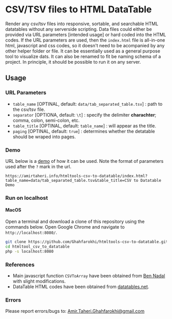 # CSV/TSV files to HTML DataTable

Render any csv/tsv files into responsive, sortable, and searchable HTML datatables without any serverside scripting. 
Data files could either be provided via URL parameters [intended usage] or hard coded into the HTML codes. If the URL parameters are used, then the `index.html` file is all-in-one html, javascript and css codes, so it doesn't need to be acompanied by any other helper folder or file. It can be essentially used as a general purpose tool to visualize dats. It can also be renamed to fit be naming schema of a project. In principle, it should be possible to run it on any server. 

## Usage

### URL Parameters

* `table_name` [OPTINAL, default: `data/tab_separated_table.tsv`] : path to the csv/tsv file.
* `separator` [OPTIONA, default: `\t`] : specify the delimiter **charachter**; comma, colon, semi-colon, etc.
* `table_title` [OPTINAL, default: `table_name`] : will appear as the title.
* `paging` [OPTINAL, default: `true`] : determines whether the detatable should be wraped into pages. 

### Demo

URL below is a [demo](https://amirtaheri.info/htmltools-csv-to-datatable/index.html?table_name=data/tab_separated_table.tsv&table_title=CSV%20to%20Datatable%20Demo) of how it can be used. Note the format of parameters used after the `?` mark in the url.

```
https://amirtaheri.info/htmltools-csv-to-datatable/index.html?table_name=data/tab_separated_table.tsv&table_title=CSV to Datatable Demo
```

### Run on localhost

#### MacOS

Open a terminal and download a clone of this repository using the commands below. Open Google Chrome and navigate to `http://localhost:8080/`. 

```bash
git clone https://github.com/Ghahfarokhi/htmltools-csv-to-datatable.git
cd htmltool_csv_to_datatable
php -s localhost:8080
```

### References

* Main javascript function `CSVToArray` have been obtained from [Ben Nadal](https://www.bennadel.com/blog/1504-ask-ben-parsing-csv-strings-with-javascript-exec-regular-expression-command.htm) with slight modifications.
* DataTable HTML codes have been obtained from [datatables.net](https://datatables.net/).

### Errors
Please report errors/bugs to: Amir.Taheri.Ghahfarokhi@gmail.com
